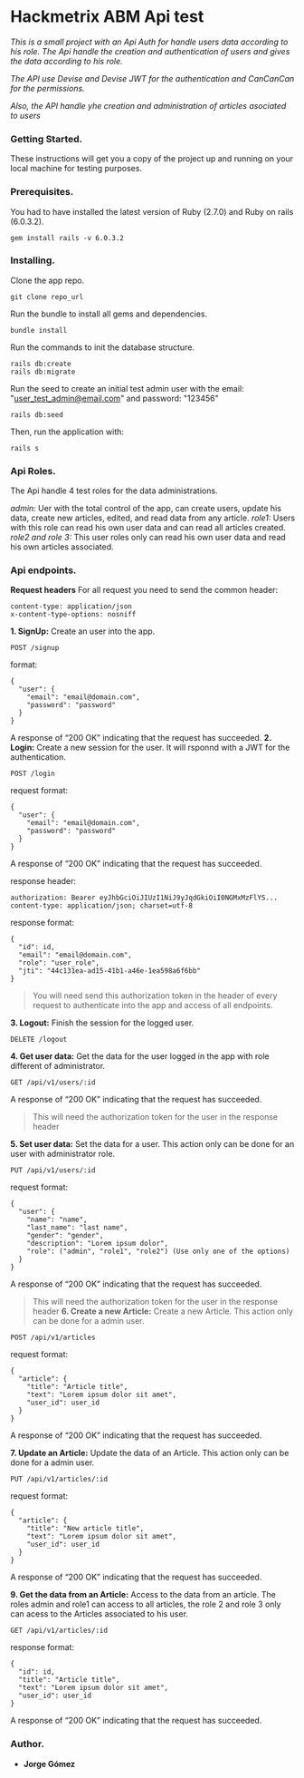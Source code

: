 # Hackmetrix ABM Api test

*This is a small project with an Api Auth for handle users data according to his role. The Api handle the creation and authentication of users and gives the data according to his role.*

*The API use Devise and Devise JWT for the authentication and CanCanCan for the permissions.* 

*Also, the API handle yhe creation and administration of articles asociated to users*

### Getting Started.
These instructions will get you a copy of the project up and running on your local machine for testing purposes.

### Prerequisites.
You had to have installed the latest version of Ruby (2.7.0) and Ruby on rails (6.0.3.2).

```
gem install rails -v 6.0.3.2
```

### Installing.
Clone the app repo.

```
git clone repo_url
```
Run the bundle to install all gems and dependencies.

```
bundle install
```

Run the commands to init the database structure.

```
rails db:create
rails db:migrate
```
Run the seed to create an initial test admin user with the email: "user_test_admin@email.com" and password: "123456" 
```
rails db:seed
```

Then, run the application with:

```
rails s
```
### Api Roles.
The Api handle 4 test roles for the data administrations.

*admin:* Uer with the total control of the app, can create users, update his data, create new articles, edited, and read data from any article.
*role1:* Users with this role can read his own user data and can read all articles created.
*role2 and role 3:* This user roles only can read his own user data and read his own articles associated.
### Api endpoints.
**Request headers**
For all request you need to send the common header:
```
content-type: application/json
x-content-type-options: nosniff
```

**1. SignUp:** Create an user into the app.
  ```
  POST /signup
  ```
  format:

  ```
  {
    "user": {
      "email": "email@domain.com",
      "password": "password"
    }
  }
  ```
  A response of “200 OK” indicating that the request has succeeded.
**2. Login:** Create a new session for the user. It will rsponnd with a JWT for the authentication.
  ```
  POST /login
  ```
  request format:
  ```
  {
    "user": {
      "email": "email@domain.com",
      "password": "password"
    }
  }
  ```
  A response of “200 OK” indicating that the request has succeeded.

  response header:
  ```
  authorization: Bearer eyJhbGciOiJIUzI1NiJ9yJqdGkiOiI0NGMxMzFlYS...
  content-type: application/json; charset=utf-8
  ```
  response format:
  ```
  {
    "id": id,
    "email": "email@domain.com",
    "role": "user_role",
    "jti": "44c131ea-ad15-41b1-a46e-1ea598a6f6bb"
  }
  ```
  > You will need send this authorization token in the header of every request to authenticate into the app and access of all endpoints.  

**3. Logout:** Finish the session for the logged user.
  ```
  DELETE /logout
  ```

**4. Get user data:** Get the data for the user logged in the app with role different of administrator.
  ```
  GET /api/v1/users/:id
  ```
  A response of “200 OK” indicating that the request has succeeded.
  > This will need the authorization token for the user in the response header

**5. Set user data:** Set the data for a user. This action only can be done for an user with administrator role.
  ```
  PUT /api/v1/users/:id
  ```
  request format:
  ```
  {
    "user": {
      "name": "name",
      "last_name": "last name",
      "gender": "gender",
      "description": "Lorem ipsum dolor",
      "role": ("admin", "role1", "role2") (Use only one of the options) 
    }
  }
  ```
  A response of “200 OK” indicating that the request has succeeded.
  > This will need the authorization token for the user in the response header
**6. Create a new Article:** Create a new Article. This action only can be done for a admin user.
  ```
  POST /api/v1/articles
  ```
  request format:
  ```
  {
    "article": {
      "title": "Article title",
      "text": "Lorem ipsum dolor sit amet",
      "user_id": user_id      
    }
  }
  ```
  A response of “200 OK” indicating that the request has succeeded.

**7. Update an Article:** Update the data of an Article. This action only can be done for a admin user.
  ```
  PUT /api/v1/articles/:id
  ```
  request format:
  ```
  {
    "article": {
      "title": "New article title",
      "text": "Lorem ipsum dolor sit amet",
      "user_id": user_id      
    }
  }
  ```
  A response of “200 OK” indicating that the request has succeeded.

**9. Get the data from an Article:** Access to the data from an article. The roles admin and role1 can access to all articles, the role 2 and role 3 only can acess to the Articles associated to his user.
  ```
  GET /api/v1/articles/:id
  ```
  response format:
  ```
  { 
    "id": id,
    "title": "Article title",
    "text": "Lorem ipsum dolor sit amet",
    "user_id": user_id
  }
  ```
  A response of “200 OK” indicating that the request has succeeded.

### Author.
* **Jorge Gómez**
